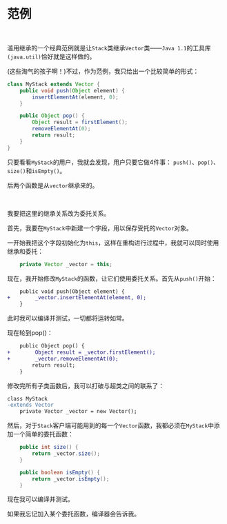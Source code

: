 # 范例

<br>

滥用继承的一个经典范例就是让`Stack`类继承`Vector`类——`Java 1.1`的工具库`(java.util)`恰好就是这样做的。

(这些淘气的孩子啊！)不过，作为范例，我只给出一个比较简单的形式：

```java
class MyStack extends Vector {
    public void push(Object element) {
        insertElementAt(element, 0);
    }

    public Object pop() {
        Object result = firstElement();
        removeElementAt(0);
        return result;
    }
}
```

只要看看`MyStack`的用户，我就会发现，用户只要它做4件事： `push()`、`pop()`、`size()`和`isEmpty()`。

后两个函数是从`vector`继承来的。

<br>

我要把这里的继承关系改为委托关系。

首先，我要在`MyStack`中新建一个字段，用以保存受托的`Vector`对象。

一开始我把这个字段初始化为`this`，这样在重构进行过程中，我就可以同时使用继承和委托：

```java
    private Vector _vector = this;
```

现在，我开始修改`MyStack`的函数，让它们使用委托关系。首先从`push()`开始：

```diff
    public void push(Object element) {
+        _vector.insertElementAt(element, 0);
    }
```

此时我可以编译并测试，一切都将运转如常。

现在轮到pop()：

```diff
    public Object pop() {
+        Object result = _vector.firstElement();
+        _vector.removeElementAt(0);
        return result;
    }
```

修改完所有子类函数后，我可以打破与超类之间的联系了：

```diff
class MyStack
-extends Vector
    private Vector _vector = new Vector();
```

然后，对于`Stack`客户端可能用到的每一个`Vector`函数，我都必须在`MyStack`中添加一个简单的委托函数：

```java
    public int size() {
        return _vector.size();
    }

    public boolean isEmpty() {
        return _vector.isEmpty();
    }
```

现在我可以编译并测试。

如果我忘记加入某个委托函数，编译器会告诉我。

<br>

